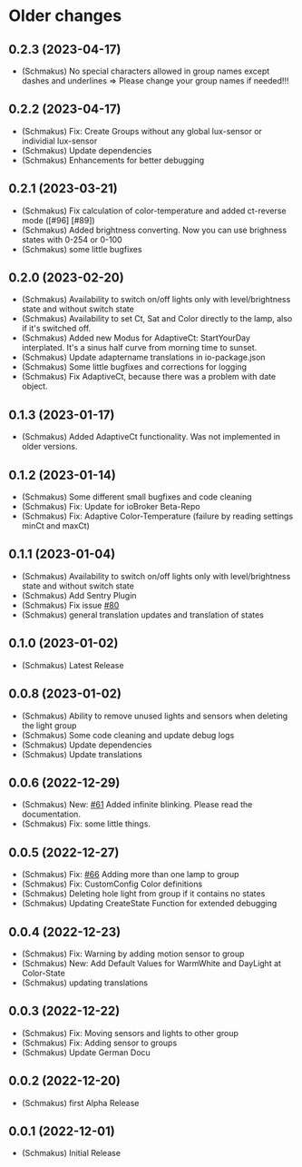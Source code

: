 # Older changes

## 0.2.3 (2023-04-17)

-   (Schmakus) No special characters allowed in group names except dashes and underlines => Please change your group names if needed!!!

## 0.2.2 (2023-04-17)

-   (Schmakus) Fix: Create Groups without any global lux-sensor or individial lux-sensor
-   (Schmakus) Update dependencies
-   (Schmakus) Enhancements for better debugging

## 0.2.1 (2023-03-21)

-   (Schmakus) Fix calculation of color-temperature and added ct-reverse mode ([#96] [#89])
-   (Schmakus) Added brightness converting. Now you can use brighness states with 0-254 or 0-100
-   (Schmakus) some little bugfixes

## 0.2.0 (2023-02-20)

-   (Schmakus) Availability to switch on/off lights only with level/brightness state and without switch state
-   (Schmakus) Availability to set Ct, Sat and Color directly to the lamp, also if it's switched off.
-   (Schmakus) Added new Modus for AdaptiveCt: StartYourDay interplated. It's a sinus half curve from morning time to sunset.
-   (Schmakus) Update adaptername translations in io-package.json
-   (Schmakus) Some little bugfixes and corrections for logging
-   (Schmakus) Fix AdaptiveCt, because there was a problem with date object.

## 0.1.3 (2023-01-17)

-   (Schmakus) Added AdaptiveCt functionality. Was not implemented in older versions.

## 0.1.2 (2023-01-14)

-   (Schmakus) Some different small bugfixes and code cleaning
-   (Schmakus) Fix: Update for ioBroker Beta-Repo
-   (Schmakus) Fix: Adaptive Color-Temperature (failure by reading settings minCt and maxCt)

## 0.1.1 (2023-01-04)

-   (Schmakus) Availability to switch on/off lights only with level/brightness state and without switch state
-   (Schmakus) Add Sentry Plugin
-   (Schmakus) Fix issue [#80](https://github.com/Schmakus/ioBroker.lightcontrol/issues/80)
-   (Schmakus) general translation updates and translation of states

## 0.1.0 (2023-01-02)

-   (Schmakus) Latest Release

## 0.0.8 (2023-01-02)

-   (Schmakus) Ability to remove unused lights and sensors when deleting the light group
-   (Schmakus) Some code cleaning and update debug logs
-   (Schmakus) Update dependencies
-   (Schmakus) Update translations

## 0.0.6 (2022-12-29)

-   (Schmakus) New: [#61](https://github.com/Schmakus/ioBroker.lightcontrol/issues/61) Added infinite blinking. Please read the documentation.
-   (Schmakus) Fix: some little things.

## 0.0.5 (2022-12-27)

-   (Schmakus) Fix: [#66](https://github.com/Schmakus/ioBroker.lightcontrol/issues/66) Adding more than one lamp to group
-   (Schmakus) Fix: CustomConfig Color definitions
-   (Schmakus) Deleting hole light from group if it contains no states
-   (Schmakus) Updating CreateState Function for extended debugging

## 0.0.4 (2022-12-23)

-   (Schmakus) Fix: Warning by adding motion sensor to group
-   (Schmakus) New: Add Default Values for WarmWhite and DayLight at Color-State
-   (Schmakus) updating translations

## 0.0.3 (2022-12-22)

-   (Schmakus) Fix: Moving sensors and lights to other group
-   (Schmakus) Fix: Adding sensor to groups
-   (Schmakus) Update German Docu

## 0.0.2 (2022-12-20)

-   (Schmakus) first Alpha Release

## 0.0.1 (2022-12-01)

-   (Schmakus) Initial Release
